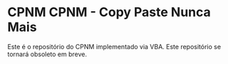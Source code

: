 CPNM
CPNM - Copy Paste Nunca Mais
====

Este é o repositório do CPNM implementado via VBA.
Este repositório se tornará obsoleto em breve.
